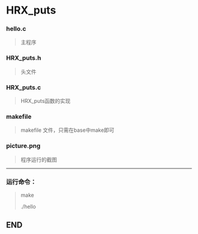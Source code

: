 # HRX_puts
### hello.c
> 主程序
### HRX_puts.h
> 头文件
### HRX_puts.c
> HRX_puts函数的实现
### makefile
> makefile 文件，只需在base中make即可
### picture.png
> 程序运行的截图
---
### 运行命令：
> make
>  
> ./hello
## END
